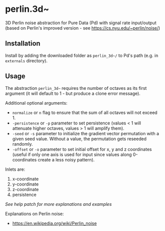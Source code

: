 # perlin.3d~
3D Perlin noise abstraction for Pure Data (Pd) with signal rate input/output (based on Perlin's improved version - see https://cs.nyu.edu/~perlin/noise/)

## Installation
Install by adding the downloaded folder as `perlin_3d~/` to Pd's path (e.g. in `externals` directory).

## Usage
The abstraction `perlin_3d~` requires the number of octaves as its first argument (it will default to 1 - but produce a clone error message).

Additional optional arguments:
* `normalize` or `n` flag to ensure that the sum of all octaves will not exceed 1.
* `-persistence` or `-p` parameter to set persistence (values < 1 will attenuate higher octaves, values > 1 will amplify them).
* `-seed` or `-s` parameter to initialize the gradient vector permutation with a given seed value. Without a value, the permutation gets reseeded randomly.
* `-offset` or `-o` parameter to set initial offset for x, y and z coordinates (useful if only one axis is used for input since values along 0-coordinates create a less noisy pattern).

Inlets are:
1. x-coordinate
2. y-coordinate
3. z-coordinate
4. persistence

*See help patch for more explanations and examples*

Explanations on Perlin noise:
* https://en.wikipedia.org/wiki/Perlin_noise
